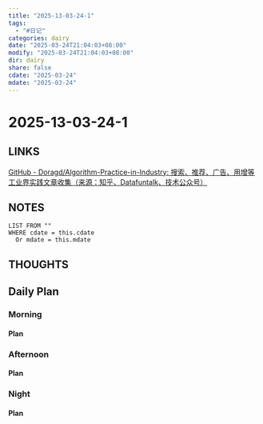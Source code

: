 ```yaml
---
title: "2025-13-03-24-1"
tags:
  - "#日记"
categories: dairy
date: "2025-03-24T21:04:03+08:00"
modify: "2025-03-24T21:04:03+08:00"
dir: dairy
share: false
cdate: "2025-03-24"
mdate: "2025-03-24"
---
```


# 2025-13-03-24-1

## LINKS
[GitHub - Doragd/Algorithm-Practice-in-Industry: 搜索、推荐、广告、用增等工业界实践文章收集（来源：知乎、Datafuntalk、技术公众号）](https://github.com/Doragd/Algorithm-Practice-in-Industry/tree/main?tab=readme-ov-file#%E6%90%9C%E5%B9%BF%E6%8E%A8%E8%AE%BA%E6%96%87%E6%8E%A8%E9%80%81bot)
## NOTES


```dataview
LIST FROM "" 
WHERE cdate = this.cdate
  Or mdate = this.mdate
```
## THOUGHTS

## Daily Plan

### Morning

#### Plan

### Afternoon

#### Plan

### Night

#### Plan


